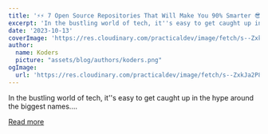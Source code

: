 ```yaml
---
title: '⚡⚡ 7 Open Source Repositories That Will Make You 90% Smarter 😎'
excerpt: 'In the bustling world of tech, it''s easy to get caught up in the hype around the biggest names....'
date: '2023-10-13'
coverImage: 'https://res.cloudinary.com/practicaldev/image/fetch/s--ZxkJa2P8--/c_imagga_scale,f_auto,fl_progressive,h_420,q_66,w_1000/https://dev-to-uploads.s3.amazonaws.com/uploads/articles/jm1jt0lla95yuf3yi12c.gif'
author:
  name: Koders
  picture: "assets/blog/authors/koders.png"
ogImage:
  url: 'https://res.cloudinary.com/practicaldev/image/fetch/s--ZxkJa2P8--/c_imagga_scale,f_auto,fl_progressive,h_420,q_66,w_1000/https://dev-to-uploads.s3.amazonaws.com/uploads/articles/jm1jt0lla95yuf3yi12c.gif'
---
```


In the bustling world of tech, it''s easy to get caught up in the hype around the biggest names....

[Read more](https://dev.to/nathan_tarbert/7-repositories-that-will-make-you-90-smarter-2jb3)

